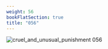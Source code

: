 ```yaml
---
weight: 56
bookFlatSection: true
title: "056"
---
```


![cruel_and_unusual_punishment 056 ](../../jpg/cup_056.jpg)


